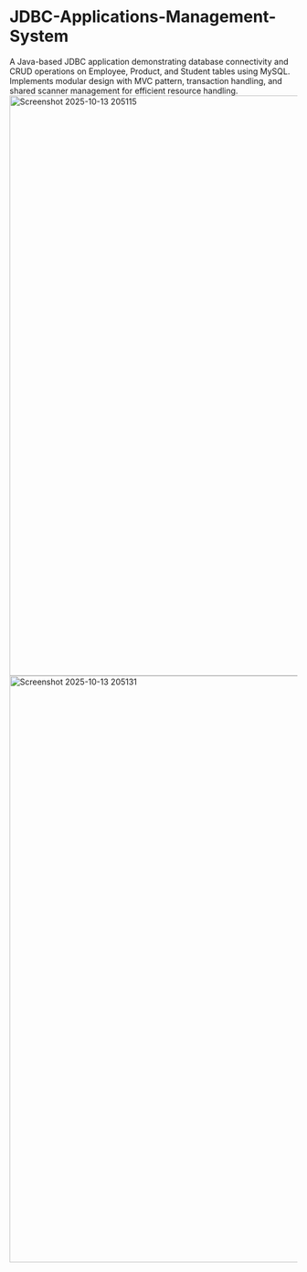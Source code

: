 # JDBC-Applications-Management-System
A Java-based JDBC application demonstrating database connectivity and CRUD operations on Employee, Product, and Student tables using MySQL. Implements modular design with MVC pattern, transaction handling, and shared scanner management for efficient resource handling.
<img width="1908" height="1016" alt="Screenshot 2025-10-13 205115" src="https://github.com/user-attachments/assets/c92b91cc-53d6-4546-a5d0-d3406a69c3a4" />
<img width="1910" height="1027" alt="Screenshot 2025-10-13 205131" src="https://github.com/user-attachments/assets/bac7df02-50c2-4699-b816-e4fc479a1392" />
